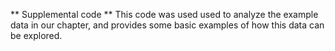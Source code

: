 ** Supplemental code **
This code was used used to analyze the example data in our chapter, and provides some basic examples of how this data can be explored.
